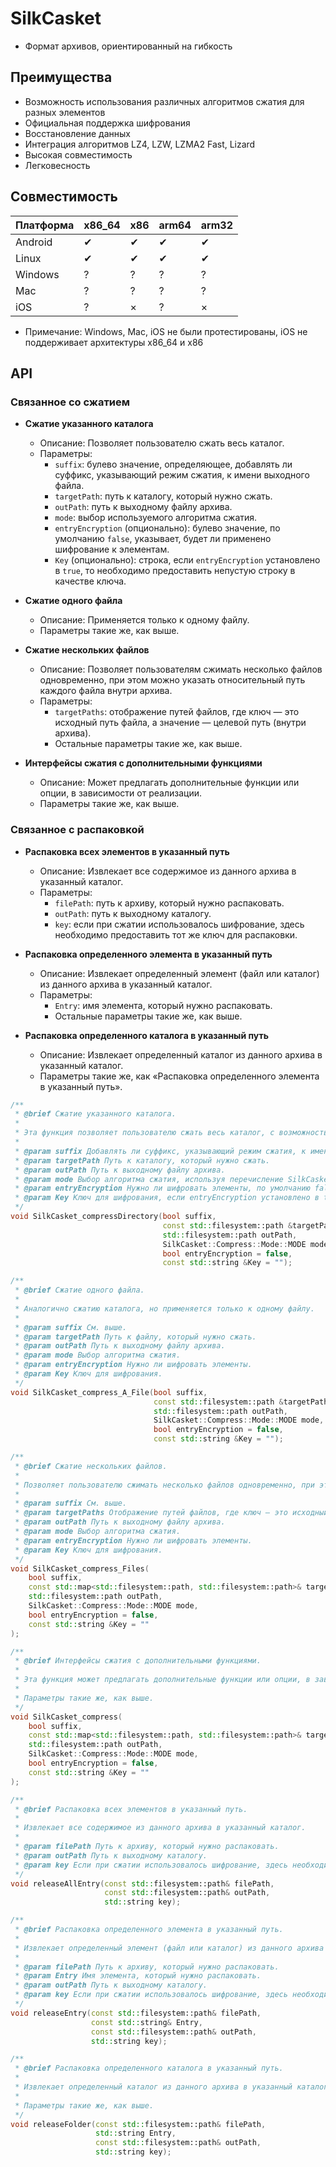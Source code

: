 # SilkCasket

* Формат архивов, ориентированный на гибкость

## Преимущества

* Возможность использования различных алгоритмов сжатия для разных элементов
* Официальная поддержка шифрования
* Восстановление данных
* Интеграция алгоритмов LZ4, LZW, LZMA2 Fast, Lizard
* Высокая совместимость
* Легковесность

## Совместимость


| Платформа | x86_64 | x86 | arm64 | arm32 |
| --------- | ------ | --- | ----- | ----- |
| Android   | ✔     | ✔  | ✔    | ✔    |
| Linux     | ✔     | ✔  | ✔    | ✔    |
| Windows   | ?      | ?  | ?    | ?    |
| Mac       | ?      | ?  | ?    | ?    |
| iOS       | ?      | ×  | ?    | ×    |

* Примечание: Windows, Mac, iOS не были протестированы, iOS не поддерживает архитектуры x86_64 и x86

## API

### Связанное со сжатием

- **Сжатие указанного каталога**

  - Описание: Позволяет пользователю сжать весь каталог.
  - Параметры:
    - `suffix`: булево значение, определяющее, добавлять ли суффикс, указывающий режим сжатия, к имени выходного файла.
    - `targetPath`: путь к каталогу, который нужно сжать.
    - `outPath`: путь к выходному файлу архива.
    - `mode`: выбор используемого алгоритма сжатия.
    - `entryEncryption` (опционально): булево значение, по умолчанию `false`, указывает, будет ли применено шифрование к элементам.
    - `Key` (опционально): строка, если `entryEncryption` установлено в `true`, то необходимо предоставить непустую строку в качестве ключа.

- **Сжатие одного файла**

  - Описание: Применяется только к одному файлу.
  - Параметры такие же, как выше.

- **Сжатие нескольких файлов**

  - Описание: Позволяет пользователям сжимать несколько файлов одновременно, при этом можно указать относительный путь каждого файла внутри архива.
  - Параметры:
    - `targetPaths`: отображение путей файлов, где ключ — это исходный путь файла, а значение — целевой путь (внутри архива).
    - Остальные параметры такие же, как выше.

- **Интерфейсы сжатия с дополнительными функциями**

  - Описание: Может предлагать дополнительные функции или опции, в зависимости от реализации.
  - Параметры такие же, как выше.

### Связанное с распаковкой

- **Распаковка всех элементов в указанный путь**

  - Описание: Извлекает все содержимое из данного архива в указанный каталог.
  - Параметры:
    - `filePath`: путь к архиву, который нужно распаковать.
    - `outPath`: путь к выходному каталогу.
    - `key`: если при сжатии использовалось шифрование, здесь необходимо предоставить тот же ключ для распаковки.

- **Распаковка определенного элемента в указанный путь**

  - Описание: Извлекает определенный элемент (файл или каталог) из данного архива в указанный каталог.
  - Параметры:
    - `Entry`: имя элемента, который нужно распаковать.
    - Остальные параметры такие же, как выше.

- **Распаковка определенного каталога в указанный путь**

  - Описание: Извлекает определенный каталог из данного архива в указанный каталог.
  - Параметры такие же, как «Распаковка определенного элемента в указанный путь».

```cpp
/**
 * @brief Сжатие указанного каталога.
 *
 * Эта функция позволяет пользователю сжать весь каталог, с возможностью выбора шифрования и алгоритма сжатия.
 *
 * @param suffix Добавлять ли суффикс, указывающий режим сжатия, к имени выходного файла.
 * @param targetPath Путь к каталогу, который нужно сжать.
 * @param outPath Путь к выходному файлу архива.
 * @param mode Выбор алгоритма сжатия, используя перечисление SilkCasket::Compress::Mode::MODE.
 * @param entryEncryption Нужно ли шифровать элементы, по умолчанию false.
 * @param Key Ключ для шифрования, если entryEncryption установлено в true, то необходимо предоставить непустую строку в качестве ключа.
 */
void SilkCasket_compressDirectory(bool suffix,
                                  const std::filesystem::path &targetPath,
                                  std::filesystem::path outPath,
                                  SilkCasket::Compress::Mode::MODE mode,
                                  bool entryEncryption = false,
                                  const std::string &Key = "");

/**
 * @brief Сжатие одного файла.
 *
 * Аналогично сжатию каталога, но применяется только к одному файлу.
 *
 * @param suffix См. выше.
 * @param targetPath Путь к файлу, который нужно сжать.
 * @param outPath Путь к выходному файлу архива.
 * @param mode Выбор алгоритма сжатия.
 * @param entryEncryption Нужно ли шифровать элементы.
 * @param Key Ключ для шифрования.
 */
void SilkCasket_compress_A_File(bool suffix,
                                const std::filesystem::path &targetPath,
                                std::filesystem::path outPath,
                                SilkCasket::Compress::Mode::MODE mode,
                                bool entryEncryption = false,
                                const std::string &Key = "");

/**
 * @brief Сжатие нескольких файлов.
 *
 * Позволяет пользователю сжимать несколько файлов одновременно, при этом можно указать относительный путь каждого файла внутри архива.
 *
 * @param suffix См. выше.
 * @param targetPaths Отображение путей файлов, где ключ — это исходный путь файла, а значение — целевой путь (внутри архива).
 * @param outPath Путь к выходному файлу архива.
 * @param mode Выбор алгоритма сжатия.
 * @param entryEncryption Нужно ли шифровать элементы.
 * @param Key Ключ для шифрования.
 */
void SilkCasket_compress_Files(
    bool suffix,
    const std::map<std::filesystem::path, std::filesystem::path>& targetPaths,
    std::filesystem::path outPath,
    SilkCasket::Compress::Mode::MODE mode,
    bool entryEncryption = false,
    const std::string &Key = ""
);

/**
 * @brief Интерфейсы сжатия с дополнительными функциями.
 *
 * Эта функция может предлагать дополнительные функции или опции, в зависимости от реализации.
 *
 * Параметры такие же, как выше.
 */
void SilkCasket_compress(
    bool suffix,
    const std::map<std::filesystem::path, std::filesystem::path>& targetPaths,
    std::filesystem::path outPath,
    SilkCasket::Compress::Mode::MODE mode,
    bool entryEncryption = false,
    const std::string &Key = ""
);

/**
 * @brief Распаковка всех элементов в указанный путь.
 *
 * Извлекает все содержимое из данного архива в указанный каталог.
 *
 * @param filePath Путь к архиву, который нужно распаковать.
 * @param outPath Путь к выходному каталогу.
 * @param key Если при сжатии использовалось шифрование, здесь необходимо предоставить тот же ключ для распаковки.
 */
void releaseAllEntry(const std::filesystem::path& filePath,
                     const std::filesystem::path& outPath,
                     std::string key);

/**
 * @brief Распаковка определенного элемента в указанный путь.
 *
 * Извлекает определенный элемент (файл или каталог) из данного архива в указанный каталог.
 *
 * @param filePath Путь к архиву, который нужно распаковать.
 * @param Entry Имя элемента, который нужно распаковать.
 * @param outPath Путь к выходному каталогу.
 * @param key Если при сжатии использовалось шифрование, здесь необходимо предоставить тот же ключ для распаковки.
 */
void releaseEntry(const std::filesystem::path& filePath,
                  const std::string& Entry,
                  const std::filesystem::path& outPath,
                  std::string key);

/**
 * @brief Распаковка определенного каталога в указанный путь.
 *
 * Извлекает определенный каталог из данного архива в указанный каталог.
 *
 * Параметры такие же, как выше.
 */
void releaseFolder(const std::filesystem::path& filePath,
                   std::string Entry,
                   const std::filesystem::path& outPath,
                   std::string key);
```
